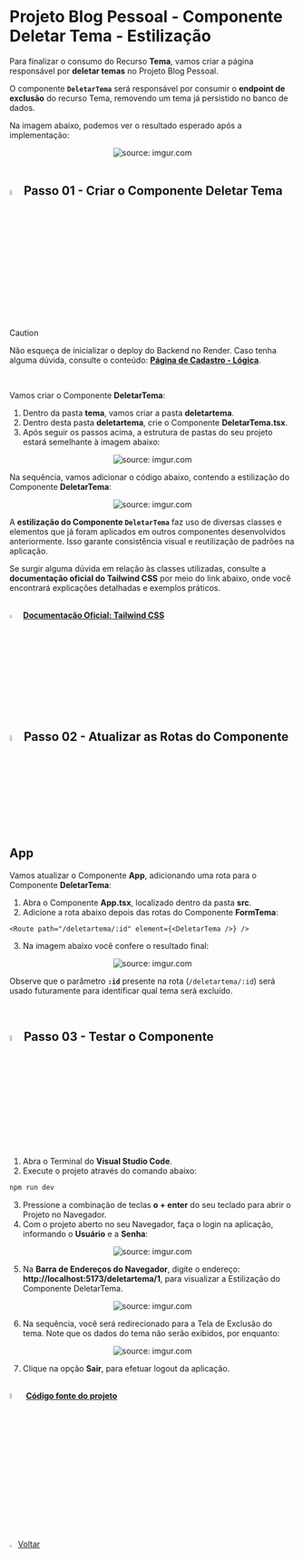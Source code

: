 <h1>Projeto Blog Pessoal - Componente Deletar Tema - Estilização</h1>



Para finalizar o consumo do Recurso **Tema**, vamos criar a página responsável por **deletar temas** no Projeto Blog Pessoal.

O componente **`DeletarTema`** será responsável por consumir o **endpoint de exclusão** do recurso Tema, removendo um tema já persistido no banco de dados.

Na imagem abaixo, podemos ver o resultado esperado após a implementação:

<div align="center"><img src="https://i.imgur.com/ay3mvqM.png" title="source: imgur.com" /></div>

<br />

<h2><img src="https://i.imgur.com/H9wEgsJ.png" title="source: imgur.com" width="5%"/>Passo 01 - Criar o Componente Deletar Tema</h2>



<br />

> [!CAUTION]
>
> Não esqueça de inicializar o deploy do Backend no Render. Caso tenha alguma dúvida, consulte o conteúdo: **<a href="16.md">Página de  Cadastro - Lógica</a>**.

<br />

Vamos criar o Componente **DeletarTema**:

1. Dentro da pasta **tema**, vamos criar a pasta **deletartema**.
2. Dentro desta pasta **deletartema**, crie o Componente **DeletarTema.tsx**. 
3. Após seguir os passos acima, a estrutura de pastas do seu projeto estará semelhante à imagem abaixo:

<div align="center"><img src="https://i.imgur.com/gPBGXcN.png" title="source: imgur.com" /></div>

Na sequência, vamos adicionar o código abaixo, contendo a estilização do Componente **DeletarTema**:

<div align="center"><img src="https://i.imgur.com/kCFrnfi.png" title="source: imgur.com" /></div>

A **estilização do Componente `DeletarTema`** faz uso de diversas classes e elementos que já foram aplicados em outros componentes desenvolvidos anteriormente. Isso garante consistência visual e reutilização de padrões na aplicação.

Se surgir alguma dúvida em relação às classes utilizadas, consulte a **documentação oficial do Tailwind CSS** por meio do link abaixo, onde você encontrará explicações detalhadas e exemplos práticos.

<br />

<div align="left"><img src="https://i.imgur.com/FkcNWAL.png" title="source: imgur.com" width="4%"/> <a href="https://tailwindcss.com/docs/installation" target="_blank"><b>Documentação Oficial: Tailwind CSS</b></a></div>

<br />

<h2><img src="https://i.imgur.com/H9wEgsJ.png" title="source: imgur.com" width="5%"/>Passo 02 - Atualizar as Rotas do Componente App</h2>



Vamos atualizar o Componente **App**, adicionando uma rota para o Componente **DeletarTema**:

1. Abra o Componente **App.tsx**, localizado dentro da pasta **src**.
2. Adicione a rota abaixo depois das rotas do Componente **FormTema**:

```tsx
<Route path="/deletartema/:id" element={<DeletarTema />} />
```

3. Na imagem abaixo você confere o resultado final:

<div align="center"><img src="https://i.imgur.com/G7MTNL8.png" title="source: imgur.com" /></div>

Observe que o parâmetro **`:id`** presente na rota (`/deletartema/:id`) será usado futuramente para identificar qual tema será excluído.

<br />

<h2><img src="https://i.imgur.com/H9wEgsJ.png" title="source: imgur.com" width="5%"/>Passo 03 - Testar o Componente</h2>



1. Abra o Terminal do **Visual Studio Code**.
2. Execute o projeto através do comando abaixo:

```bash
npm run dev
```

3. Pressione a combinação de teclas **o + enter** do seu teclado para abrir o Projeto no Navegador.
4. Com o projeto aberto no seu Navegador, faça o login na aplicação, informando o **Usuário** e a **Senha**:

<div align="center"><img src="https://i.imgur.com/U1JrXfN.png" title="source: imgur.com" /></div>

5. Na **Barra de Endereços do Navegador**, digite o endereço: **http://localhost:5173/deletartema/1**, para visualizar a Estilização do Componente DeletarTema.

<div align="center"><img src="https://i.imgur.com/4WbSRQV.png" title="source: imgur.com" /></div>

6. Na sequência, você será redirecionado para a Tela de Exclusão do tema. Note que os dados do tema não serão exibidos, por enquanto:

<div align="center"><img src="https://i.imgur.com/lDD7sWp.png" title="source: imgur.com" /></div>

7. Clique na opção **Sair**, para efetuar logout da aplicação.

<br />

<div align="left"><img src="https://i.imgur.com/JACNZiR.png" title="source: imgur.com" width="5%"/> <a href="https://github.com/rafaelq80/blogpessoal_react_v19/tree/16_Deletar_Tema_Styling" target="_blank"><b>Código fonte do projeto</b></a></div>

<br /><br />

<div align="left"><a href="README.md"><img src="https://i.imgur.com/XMgF3gl.png" title="source: imgur.com" width="3%"/>Voltar</a></div>
